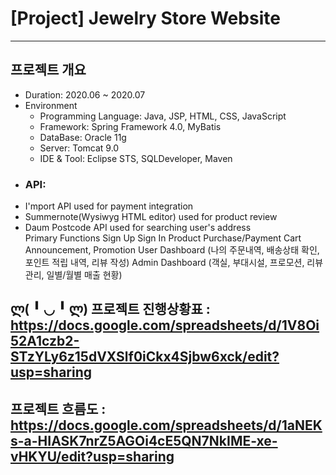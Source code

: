 # **[Project] Jewelry Store Website**
***
## 프로젝트 개요

* Duration: 2020.06 ~ 2020.07   
* Environment   
   - Programming Language: Java, JSP, HTML, CSS, JavaScript   
   - Framework: Spring Framework 4.0, MyBatis   
   - DataBase: Oracle 11g    
   - Server: Tomcat 9.0       
   - IDE & Tool: Eclipse STS, SQLDeveloper, Maven   
- ### API:        
+ I'mport API used for payment integration       
+ Summernote(Wysiwyg HTML editor) used for product review      
+ Daum Postcode API used for searching user's address      
Primary Functions
Sign Up
Sign In
Product Purchase/Payment
Cart
Announcement, Promotion
User Dashboard (나의 주문내역, 배송상태 확인, 포인트 적립 내역, 리뷰 작성)
Admin Dashboard (객실, 부대시설, 프로모션, 리뷰 관리, 일별/월별 매출 현황)


ლ( ╹ ◡ ╹ ლ) 
프로젝트 진행상황표 : https://docs.google.com/spreadsheets/d/1V8Oi52A1czb2-STzYLy6z15dVXSlf0iCkx4Sjbw6xck/edit?usp=sharing
-----------------------------------------
프로젝트 흐름도 : https://docs.google.com/spreadsheets/d/1aNEKs-a-HIASK7nrZ5AGOi4cE5QN7NkIME-xe-vHKYU/edit?usp=sharing
-----------------------------------------
